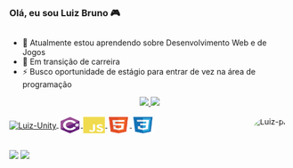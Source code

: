 ### Olá, eu sou Luiz Bruno 🎮 
##
- 🌱 Atualmente estou aprendendo sobre Desenvolvimento Web e de Jogos
- 🔭 Em transição de carreira 
- ⚡ Busco oportunidade de estágio para entrar de vez na área de programação

<div align="center">
  <a href="https://github.com/Luiz-Bruno">
  <img height="180em" src="https://github-readme-stats.vercel.app/api?username=Luiz-Bruno&show_icons=true&theme=dark&include_all_commits=true&count_private=true"/>
  <img height="180em" src="https://github-readme-stats.vercel.app/api/top-langs/?username=Luiz-Bruno&layout=compact&langs_count=7&theme=dark"/>
</div>  
<div style="display: inline_block"><br>
  <img align="center" alt="Luiz-Unity" height="30" width="40" src="https://cdn.jsdelivr.net/gh/devicons/devicon/icons/unity/unity-original.svg">
  <img align="center" alt="Luiz-Csharp" height="30" width="40" src="https://raw.githubusercontent.com/devicons/devicon/master/icons/csharp/csharp-original.svg">  
  <img align="center" alt="Luiz-Js" height="30" width="40" src="https://raw.githubusercontent.com/devicons/devicon/master/icons/javascript/javascript-plain.svg">
  <img align="center" alt="Luiz-HTML" height="30" width="40" src="https://raw.githubusercontent.com/devicons/devicon/master/icons/html5/html5-original.svg">
  <img align="center" alt="Luiz-CSS" height="30" width="40" src="https://raw.githubusercontent.com/devicons/devicon/master/icons/css3/css3-original.svg">
  <link rel="stylesheet" href="https://cdn.jsdelivr.net/gh/devicons/devicon@v2.14.0/devicon.min.css">
  <img align="right" alt="Luiz-pic" height="150" style="border-radius:50px;" src="https://cdn.jsdelivr.net/gh/devicons/devicon/icons/unity/unity-original.svg">
</div>
  
  ##
  
<div>
  <a href="https://www.linkedin.com/in/luiz-bruno-b40835116" target="_blank"><img src="https://img.shields.io/badge/-LinkedIn-%230077B5?style=for-the-badge&logo=linkedin&logoColor=white" target="_blank"></a>  
  <a href = "mailto:luiz_seya@hotmail.com"><img src="https://img.shields.io/badge/-Hotmail-%23333?style=for-the-badge&logo=gmail&logoColor=white" target="_blank"></a>
   
</div>  

